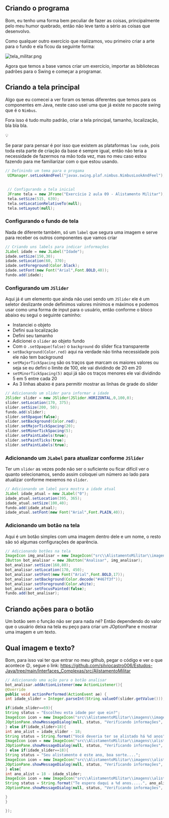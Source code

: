 ## Criando o programa

Bom, eu tenho uma forma bem peculiar de fazer as coisas, principalmente pelo meu humor quebrado, então não leve tanto a sério as coisas que desenvolvo.

Como qualquer outro exercício que realizamos, vou primeiro criar a arte para o fundo e ela ficou da seguinte forma:

![tela_militar.png](https://prod-files-secure.s3.us-west-2.amazonaws.com/c935810b-0a54-4d15-8ff8-f5177ea4683f/4a61935c-2b53-4c85-8794-cd95e72da8ea/tela_militar.png)

Agora que temos a base vamos criar um exercício, importar as bibliotecas padrões para o Swing e começar a programar.

## Criando a tela principal

Algo que eu comecei a ver foram os temas diferentes que temos para os componentes em Java, neste caso usei uma que já existe no pacote swing que é o `Nimbus`.

Fora isso é tudo muito padrão, criar a tela principal, tamanho, localização, bla bla bla. 

<aside>
💡

Se parar para pensar é por isso que existem as plataformas `low code`, pois toda esta parte de criação da base é sempre igual, então não teria a necessidade de fazermos na mão toda vez, mas no meu caso estou fazendo para me familiarizar com o que estou usando.

</aside>

```java
// Definindo um tema para o progama
 UIManager.setLookAndFeel("javax.swing.plaf.nimbus.NimbusLookAndFeel");
  
  
 // Configurando a tela inicial
 JFrame tela = new JFrame("Exercício 2 aula 09 - Alistamento Militar");
 tela.setSize(515, 639);
 tela.setLocationRelativeTo(null);
 tela.setLayout(null);
```

### Configurando o fundo de tela

Nada de diferente também, só um `label` que segura uma imagem e serve para receber os outros componentes que vamos criar

```java
// Criando uns labels para indicar informações
JLabel idade = new JLabel("Idade");
idade.setSize(150,30);
idade.setLocation(60, 370);
idade.setForeground(Color.black);
idade.setFont(new Font("Arial",Font.BOLD,40));
fundo.add(idade);
```

### Configurando um `JSlider`

Aqui já é um elemento que ainda não usei sendo um `JSlider` ele é um seletor deslizante onde definimos valores mínimos e máximos e podemos usar como uma forma de input para o usuário, então conforme o bloco abaixo eu segui o seguinte caminho:

- Instanciei o objeto
- Defini sua localização
- Defini seu tamanho
- Adicionei o `slider` ao objeto fundo
- Com o `.setOpaque(false)` o `background` do slider fica transparente
- `setBackground(Color.red)` aqui na verdade não tinha necessidade pois ele não tem background
- `setMajorTickSpacing` são os traços que marcam os maiores valores ou seja se eu defini o limite de 100, ele vai dividindo de 20 em 20
- `setMinorTickSpacing(5)` aqui já são os traços menores ele vai dividindo 5 em 5 entre cada 20
- As 3 linhas abaixo é para permitir mostrar as linhas de grade do slider

```java
// Adicionando um slider para informar a idade
JSlider slider = new JSlider(JSlider.HORIZONTAL,0,100,0);
slider.setLocation(170, 375);
slider.setSize(200, 50);
fundo.add(slider);
slider.setOpaque(false);
slider.setBackground(Color.red);
slider.setMajorTickSpacing(20);
slider.setMinorTickSpacing(5);
slider.setPaintLabels(true);
slider.setPaintTicks(true);
slider.setPaintLabels(true);
```

### Adicionando um `JLabel` para atualizar conforme `JSlider`

Ter um `slider` as vezes pode não ser o suficiente ou ficar difícil ver o quanto selecionamos, sendo assim coloquei um número ao lado para atualizar conforme mexemos no `slider`.

```java
// Adicionando um label para mostra a idade atual
JLabel idade_atual = new JLabel("0");
idade_atual.setLocation(395, 365);
idade_atual.setSize(100,40);
fundo.add(idade_atual);
idade_atual.setFont(new Font("Arial",Font.PLAIN,40));
```

### Adicionando um botão na tela

Aqui é um botão simples com uma imagem dentro dele e um nome, o resto são só algumas configurações de aparência.

```java
// Adicionando botões na tela
ImageIcon img_analisar = new ImageIcon("src\\AlistamentoMilitar\\imagens\\img_ver.png");
JButton bot_analisar = new JButton("Analisar", img_analisar);
bot_analisar.setSize(160,80);
bot_analisar.setLocation(170, 450);
bot_analisar.setFont(new Font("Arial",Font.BOLD,17));
bot_analisar.setBackground(Color.decode("#467f3f"));
bot_analisar.setForeground(Color.white);
bot_analisar.setFocusPainted(false);
fundo.add(bot_analisar);
```

## Criando ações para o botão

Um botão sem o função não ser para nada né? Então dependendo do valor que o usuário deixa na tela eu peço para criar um JOptionPane e mostrar uma imagem e um texto. 

## Qual imagem e texto?

Bom, para isso vai ter que entrar no meu github, pegar o código e ver o que acontece 😉, segue o link: https://github.com/silviocastro006/Estudos-Java/tree/main/Interfaces_Complexas/src/AlistamentoMilitar

```java
// Adicionando uma ação para o botão analisar
bot_analisar.addActionListener(new ActionListener(){
@Override
public void actionPerformed(ActionEvent ae) {
int idade_slider = Integer.parseInt(String.valueOf(slider.getValue()));

if(idade_slider==69){
String status = "Escolheu esta idade por que ein?";
ImageIcon icon = new ImageIcon("src\\AlistamentoMilitar\\imagens\\imagem_al.png");
JOptionPane.showMessageDialog(null, status, "Verificando informações", JOptionPane.INFORMATION_MESSAGE, icon); 
} else if(idade_slider>18){
int ano_alist = idade_slider - 18;
String status = String.format("Você deveria ter se alistado há %d anos",ano_alist);
ImageIcon icon = new ImageIcon("src\\AlistamentoMilitar\\imagens\\alistamento1.png");
JOptionPane.showMessageDialog(null, status, "Verificando informações", JOptionPane.INFORMATION_MESSAGE, icon);
} else if(idade_slider==18){
String status = "Seu alistamento é este ano, boa sorte....";
ImageIcon icon = new ImageIcon("src\\AlistamentoMilitar\\imagens\\alistamento2.png");
JOptionPane.showMessageDialog(null, status, "Verificando informações", JOptionPane.INFORMATION_MESSAGE, icon);
} else{
int ano_alist = 18 - idade_slider;
ImageIcon icon = new ImageIcon("src\\AlistamentoMilitar\\imagens\\alistamento3.png");
String status = String.format("Te espero daqui a %d anos.....", ano_alist);
JOptionPane.showMessageDialog(null, status, "Verificando informações", JOptionPane.INFORMATION_MESSAGE, icon);

}
}

});
```
